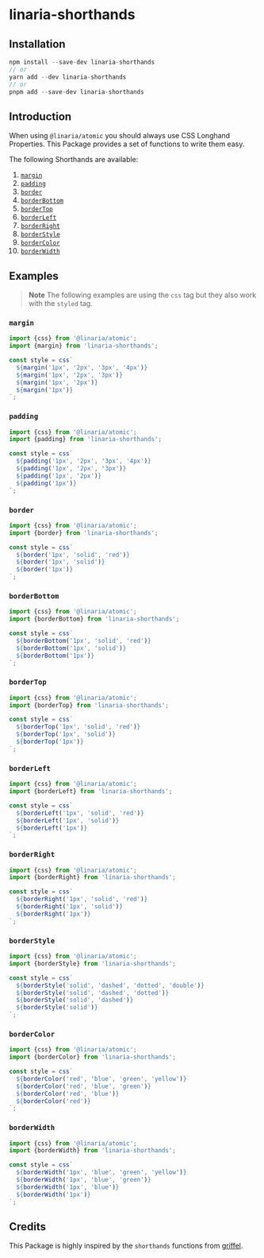 # linaria-shorthands

## Installation

```js
npm install --save-dev linaria-shorthands
// or
yarn add --dev linaria-shorthands
// or
pnpm add --save-dev linaria-shorthands
```

## Introduction

When using `@linaria/atomic`
you should always use
CSS Longhand Properties.
This Package provides a set of functions to
write them easy.

The following Shorthands are available:

1. [`margin`](#margin)
2. [`padding`](#padding)
3. [`border`](#border)
4. [`borderBottom`](#borderbottom)
5. [`borderTop`](#bordertop)
6. [`borderLeft`](#borderleft)
7. [`borderRight`](#borderright)
8. [`borderStyle`](#borderstyle)
9. [`borderColor`](#bordercolor)
10. [`borderWidth`](#borderwidth)

## Examples

> **Note**
> The following examples are using the `css` tag but they also
> work with the `styled` tag.

### `margin`

```ts
import {css} from '@linaria/atomic';
import {margin} from 'linaria-shorthands';

const style = css`
  ${margin('1px', '2px', '3px', '4px')}
  ${margin('1px', '2px', '3px')}
  ${margin('1px', '2px')}
  ${margin('1px')}
`;
```

### `padding`

```ts
import {css} from '@linaria/atomic';
import {padding} from 'linaria-shorthands';

const style = css`
  ${padding('1px', '2px', '3px', '4px')}
  ${padding('1px', '2px', '3px')}
  ${padding('1px', '2px')}
  ${padding('1px')}
`;
```

### `border`

```ts
import {css} from '@linaria/atomic';
import {border} from 'linaria-shorthands';

const style = css`
  ${border('1px', 'solid', 'red')}
  ${border('1px', 'solid')}
  ${border('1px')}
`;
```

### `borderBottom`

```ts
import {css} from '@linaria/atomic';
import {borderBottom} from 'linaria-shorthands';

const style = css`
  ${borderBottom('1px', 'solid', 'red')}
  ${borderBottom('1px', 'solid')}
  ${borderBottom('1px')}
`;
```

### `borderTop`

```ts
import {css} from '@linaria/atomic';
import {borderTop} from 'linaria-shorthands';

const style = css`
  ${borderTop('1px', 'solid', 'red')}
  ${borderTop('1px', 'solid')}
  ${borderTop('1px')}
`;
```

### `borderLeft`

```ts
import {css} from '@linaria/atomic';
import {borderLeft} from 'linaria-shorthands';

const style = css`
  ${borderLeft('1px', 'solid', 'red')}
  ${borderLeft('1px', 'solid')}
  ${borderLeft('1px')}
`;
```

### `borderRight`

```ts
import {css} from '@linaria/atomic';
import {borderRight} from 'linaria-shorthands';

const style = css`
  ${borderRight('1px', 'solid', 'red')}
  ${borderRight('1px', 'solid')}
  ${borderRight('1px')}
`;
```

### `borderStyle`

```ts
import {css} from '@linaria/atomic';
import {borderStyle} from 'linaria-shorthands';

const style = css`
  ${borderStyle('solid', 'dashed', 'dotted', 'double')}
  ${borderStyle('solid', 'dashed', 'dotted')}
  ${borderStyle('solid', 'dashed')}
  ${borderStyle('solid')}
`;
```

### `borderColor`

```ts
import {css} from '@linaria/atomic';
import {borderColor} from 'linaria-shorthands';

const style = css`
  ${borderColor('red', 'blue', 'green', 'yellow')}
  ${borderColor('red', 'blue', 'green')}
  ${borderColor('red', 'blue')}
  ${borderColor('red')}
`;
```

### `borderWidth`

```ts
import {css} from '@linaria/atomic';
import {borderWidth} from 'linaria-shorthands';

const style = css`
  ${borderWidth('1px', 'blue', 'green', 'yellow')}
  ${borderWidth('1px', 'blue', 'green')}
  ${borderWidth('1px', 'blue')}
  ${borderWidth('1px')}
`;
```

## Credits

This Package is highly inspired by the `shorthands` functions from [griffel](https://griffel.js.org/).
